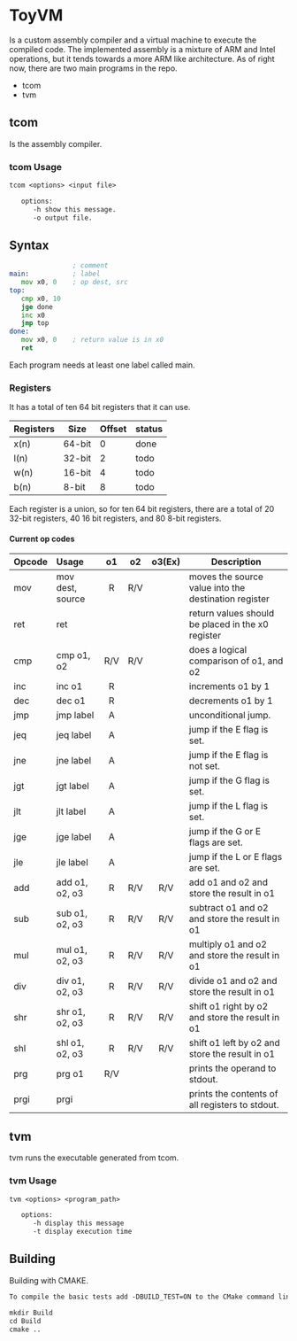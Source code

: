 # ToyVM

Is a custom assembly compiler and a virtual machine to execute the compiled code.
The implemented assembly is a mixture of ARM and Intel operations, but it tends towards a more ARM like architecture.
As of right now, there are two main programs in the repo.

* tcom
* tvm

## tcom

Is the assembly compiler.

### tcom Usage

```txt
tcom <options> <input file>

   options:
      -h show this message.
      -o output file.
```

## Syntax

```asm
                ; comment
main:           ; label
   mov x0, 0    ; op dest, src
top:
   cmp x0, 10
   jge done
   inc x0
   jmp top
done:
   mov x0, 0    ; return value is in x0
   ret
```

Each program needs at least one label called main.

### Registers

It has a total of ten 64 bit registers that it can use.

| Registers | Size   | Offset | status |
|:----------|--------|--------|--------|
| x(n)      | 64-bit | 0      | done   |
| l(n)      | 32-bit | 2      | todo   |
| w(n)      | 16-bit | 4      | todo   |
| b(n)      | 8-bit  | 8      | todo   |

Each register is a union, so for ten 64 bit registers, there are a total of 20 32-bit registers,
40 16 bit registers, and 80 8-bit registers.

#### Current op codes

| Opcode | Usage            | o1  | o2  | o3(Ex) | Description                                          |
|:-------|:-----------------|:---:|:---:|:------:|------------------------------------------------------|
| mov    | mov dest, source |  R  | R/V |        | moves the source value into the destination register |
| ret    | ret              |     |     |        | return values should be placed in the x0 register    |
| cmp    | cmp o1, o2       | R/V | R/V |        | does a logical comparison of o1, and o2              |
| inc    | inc o1           |  R  |     |        | increments o1 by 1                                   |
| dec    | dec o1           |  R  |     |        | decrements o1 by 1                                   |
| jmp    | jmp label        |  A  |     |        | unconditional jump.                                  |
| jeq    | jeq label        |  A  |     |        | jump if the E flag is set.                           |
| jne    | jne label        |  A  |     |        | jump if the E flag is not set.                       |
| jgt    | jgt label        |  A  |     |        | jump if the G flag is set.                           |
| jlt    | jlt label        |  A  |     |        | jump if the L flag is set.                           |
| jge    | jge label        |  A  |     |        | jump if the G or E flags are set.                    |
| jle    | jle label        |  A  |     |        | jump if the L or E flags are set.                    |
| add    | add o1, o2, o3   |  R  | R/V |  R/V   | add o1 and o2 and store the result in o1             |
| sub    | sub o1, o2, o3   |  R  | R/V |  R/V   | subtract o1 and o2 and store the result in o1        |
| mul    | mul o1, o2, o3   |  R  | R/V |  R/V   | multiply o1 and o2 and store the result in o1        |
| div    | div o1, o2, o3   |  R  | R/V |  R/V   | divide o1 and o2 and store the result in o1          |
| shr    | shr o1, o2, o3   |  R  | R/V |  R/V   | shift o1 right by o2 and store the result in o1      |
| shl    | shl o1, o2, o3   |  R  | R/V |  R/V   | shift o1 left by o2 and store the result in o1       |
| prg    | prg o1           | R/V |     |        | prints the operand to stdout.                        |
| prgi   | prgi             |     |     |        | prints the contents of all registers to stdout.      |

## tvm

tvm runs the executable generated from tcom.

### tvm Usage

```txt
tvm <options> <program_path>

   options:
      -h display this message
      -t display execution time
```

## Building

Building with CMAKE.

```txt
To compile the basic tests add -DBUILD_TEST=ON to the CMake command line.

mkdir Build
cd Build
cmake ..
```

